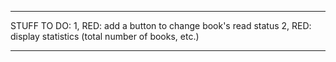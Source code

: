 ***
STUFF TO DO: 
1, RED: add a button to change book's read status
2, RED: display statistics (total number of books, etc.)
***